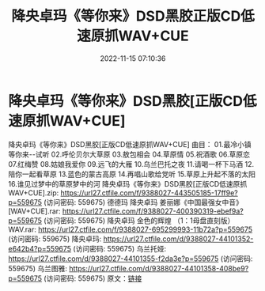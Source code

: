 ﻿---
title: 降央卓玛《等你来》DSD黑胶正版CD低速原抓WAV+CUE
date: 2022-11-15 07:10:36
categories: WAV车载音乐、镜像
tags: 华语中文
---
# 降央卓玛《等你来》DSD黑胶[正版CD低速原抓WAV+CUE]

降央卓玛《等你来》DSD黑胶[正版CD低速原抓WAV+CUE]
曲目：
01.最冷小镇等你来--试听
02.呼伦贝尔大草原
03.敖包相会
04.草原情
05.祝酒歌
06.草原恋
07.红梅赞
08.姑娘我爱你
09.远飞的大雁
10.乌兰巴托之夜
11.请喝一杯下马酒
12.陪你一起看草原
13.蓝色的蒙古高原
14.再唱山歌给党听
15.草原上升起不落的太阳
16.谁见过梦中的草原梦中的河
降央卓玛《等你来》DSD黑胶[正版CD低速原抓WAV+CUE].zip: https://url27.ctfile.com/f/9388027-443505185-17ff9e?p=559675
(访问密码: 559675)
德德玛 降央卓玛 姜丽娜《中国最强女中音》[WAV+CUE].rar: https://url27.ctfile.com/f/9388027-400390319-ebef9a?p=559675
(访问密码: 559675)
降央卓玛 金色的辉煌 （1：1母盘直刻版）WAV.rar: https://url27.ctfile.com/f/9388027-695299993-11b72a?p=559675
(访问密码: 559675)
降央卓玛: https://url27.ctfile.com/d/9388027-44101352-e642b4?p=559675
(访问密码: 559675)
乌兰托娅: https://url27.ctfile.com/d/9388027-44101355-f2da3e?p=559675
(访问密码: 559675)
乌兰图雅: https://url27.ctfile.com/d/9388027-44101358-408be9?p=559675
(访问密码: 559675)
原文：[链接](https://blog.sina.com.cn/s/blog_1647c7e760103108i.html)